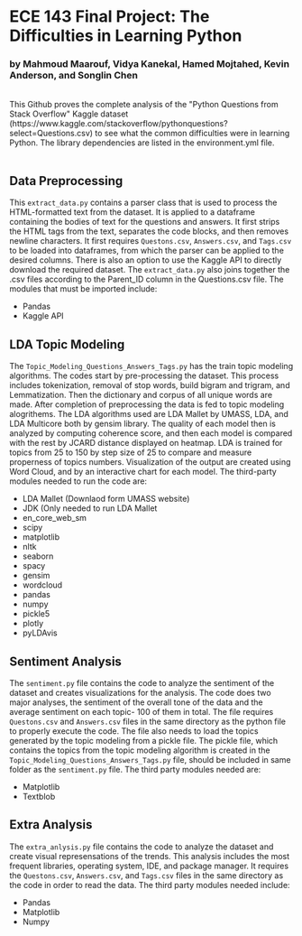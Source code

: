 # ECE 143 Final Project: The Difficulties in Learning Python 
### by Mahmoud Maarouf, Vidya Kanekal, Hamed Mojtahed, Kevin Anderson, and Songlin Chen
<br >
This Github proves the complete analysis of the "Python Questions from Stack Overflow" Kaggle dataset (https://www.kaggle.com/stackoverflow/pythonquestions?select=Questions.csv) to see what the common difficulties were in learning Python.  The library dependencies are listed in the environment.yml file.
<br >
<br >


## Data Preprocessing

This `extract_data.py` contains a parser class that is used to process the HTML-formatted text from the dataset. It is applied to a dataframe containing the bodies of text for the questions and answers. It first strips the HTML tags from the text, separates the code blocks, and then removes newline characters. It first requires `Questons.csv`, `Answers.csv`, and `Tags.csv` to be loaded into dataframes, from which the parser can be applied to the desired columns. There is also an option to use the Kaggle API to directly download the required dataset. The `extract_data.py` also joins together the .csv files according to the Parent_ID column in the Questions.csv file. The modules that must be imported include:
- Pandas
- Kaggle API

## LDA Topic Modeling
The `Topic_Modeling_Questions_Answers_Tags.py` has the train topic modeling algorithms. The codes start by pre-processing the dataset. This process includes tokenization, removal of stop words, build bigram and trigram, and Lemmatization. Then the dictionary and corpus of all unique words are made. After completion of preprocessing the data is fed to topic modeling alogrithems. The LDA algorithms used are LDA Mallet by UMASS, LDA, and LDA Multicore both by gensim library. The quality of each model then is analyzed by computing coherence score, and then each model is compared with the rest by JCARD distance displayed on heatmap. LDA is trained for topics from 25 to 150 by step size of 25 to compare and measure properness of topics numbers. Visualization of the output are created using Word Cloud, and by an interactive chart for each model. 
The third-party modules needed to run the code are:
- LDA Mallet (Downlaod form UMASS website)
- JDK (Only needed to run LDA Mallet
- en_core_web_sm
- scipy
- matplotlib
- nltk
- seaborn
- spacy
- gensim
- wordcloud
- pandas
- numpy
- pickle5
- plotly
- pyLDAvis

## Sentiment Analysis
The `sentiment.py` file contains the code to analyze the sentiment of the dataset and creates visualizations for the analysis. The code does two major analyses, the sentiment of the overall tone of the data and the average sentiment on each topic- 100 of them in total. The file requires `Questons.csv` and `Answers.csv` files in the same directory as the python file to properly execute the code. The file also needs to load the topics generated by the topic modeling from a pickle file. The pickle file, which contains the topics from the topic modeling algorithm is created in the `Topic_Modeling_Questions_Answers_Tags.py` file, should  be included in same folder as the `sentiment.py` file. The third party modules needed are:
- Matplotlib
- Textblob

## Extra Analysis
The `extra_anlysis.py` file contains the code to analyze the dataset and create visual represensations of the trends. This analysis includes the most frequent libraries, operating system, IDE, and package manager. It requires the `Questons.csv`, `Answers.csv`, and `Tags.csv` files in the same directory as the code in order to read the data. The third party modules needed include:
- Pandas
- Matplotlib
- Numpy




